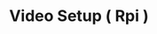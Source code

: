 ---
title: Video Setup ( Rpi )
keywords: video, info-beamer
summary: Here you will find the instructions setup Pi for playing powerpoint's video on a continuous loop.
sidebar: raspberry_sidebar
permalink: /rpi_video_setup.html
folder: raspberry
---